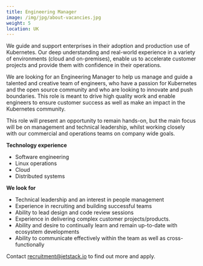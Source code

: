 ```yaml
---
title: Engineering Manager
image: /img/jpg/about-vacancies.jpg
weight: 5
location: UK
---
```

We guide and support enterprises in their adoption and production use of Kubernetes. Our deep understanding and real-world experience in a variety of environments (cloud and on-premises), enable us to accelerate customer projects and provide them with confidence in their operations.

We are looking for an Engineering Manager to help us manage and guide a talented and creative team of engineers, who have a passion for Kubernetes and the open source community and who are looking to innovate and push boundaries. This role is meant to drive high quality work and enable engineers to ensure customer success as well as make an impact in the Kubernetes community. 

This role will present an opportunity to remain hands-on, but the main focus will be on management and technical leadership, whilst working closely with our commercial and operations teams on company wide goals. 

**Technology experience**

* Software engineering
* Linux operations
* Cloud
* Distributed systems

**We look for**

* Technical leadership and an interest in people management
* Experience in recruiting and building successful teams
* Ability to lead design and code review sessions
* Experience in delivering complex customer projects/products.
* Ability and desire to continually learn and remain up-to-date with ecosystem developments
* Ability to communicate effectively within the team as well as cross-functionally



Contact <a href="mailto:recruitment@jetstack.io">recruitment@jetstack.io</a> to find out more and apply.
